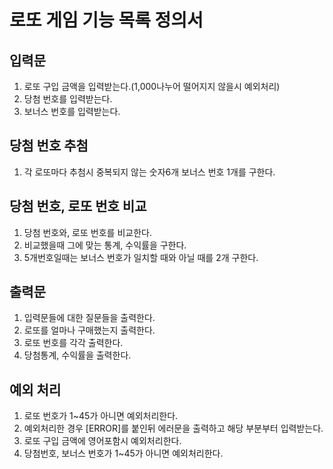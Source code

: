 # 로또 게임 기능 목록 정의서

## 입력문

1. 로또 구입 금액을 입력받는다.(1,000나누어 떨어지지 않을시 예외처리)
2. 당첨 번호를 입력받는다.
3. 보너스 번호를 입력받는다.

## 당첨 번호 추첨

1. 각 로또마다 추첨시 중복되지 않는 숫자6개 보너스 번호 1개를 구한다.

## 당첨 번호, 로또 번호 비교

1. 당첨 번호와, 로또 번호를 비교한다.
2. 비교했을때 그에 맞는 통계, 수익률을 구한다.
3. 5개번호일때는 보너스 번호가 일치할 때와 아닐 때를 2개 구한다.

## 출력문

1. 입력문들에 대한 질문들을 출력한다.
2. 로또를 얼마나 구매했는지 출력한다.
3. 로또 번호를 각각 출력한다.
4. 당첨통계, 수익률을 출력한다.

## 예외 처리

1. 로또 번호가 1~45가 아니면 예외처리한다.
2. 예외처리한 경우 [ERROR]를 붙인뒤 에러문을 출력하고 해당 부분부터 입력받는다.
3. 로또 구입 금액에 영어포함시 예외처리한다.
4. 당첨번호, 보너스 번호가 1~45가 아니면 예외처리한다.